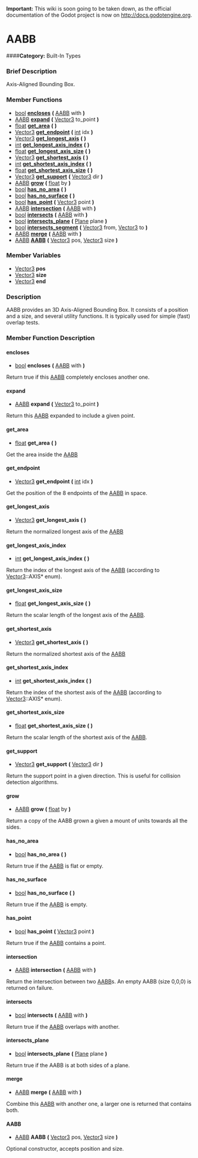 **Important:** This wiki is soon going to be taken down, as the official documentation of the Godot project is now on http://docs.godotengine.org.

#  AABB  
####**Category:** Built-In Types

###  Brief Description  
Axis-Aligned Bounding Box.

###  Member Functions 
  * [bool](class_bool)  **[encloses](#encloses)**  **(** [AABB](class_aabb) with  **)**
  * [AABB](class_aabb)  **[expand](#expand)**  **(** [Vector3](class_vector3) to_point  **)**
  * [float](class_float)  **[get&#95;area](#get_area)**  **(** **)**
  * [Vector3](class_vector3)  **[get&#95;endpoint](#get_endpoint)**  **(** [int](class_int) idx  **)**
  * [Vector3](class_vector3)  **[get&#95;longest&#95;axis](#get_longest_axis)**  **(** **)**
  * [int](class_int)  **[get&#95;longest&#95;axis&#95;index](#get_longest_axis_index)**  **(** **)**
  * [float](class_float)  **[get&#95;longest&#95;axis&#95;size](#get_longest_axis_size)**  **(** **)**
  * [Vector3](class_vector3)  **[get&#95;shortest&#95;axis](#get_shortest_axis)**  **(** **)**
  * [int](class_int)  **[get&#95;shortest&#95;axis&#95;index](#get_shortest_axis_index)**  **(** **)**
  * [float](class_float)  **[get&#95;shortest&#95;axis&#95;size](#get_shortest_axis_size)**  **(** **)**
  * [Vector3](class_vector3)  **[get&#95;support](#get_support)**  **(** [Vector3](class_vector3) dir  **)**
  * [AABB](class_aabb)  **[grow](#grow)**  **(** [float](class_float) by  **)**
  * [bool](class_bool)  **[has&#95;no&#95;area](#has_no_area)**  **(** **)**
  * [bool](class_bool)  **[has&#95;no&#95;surface](#has_no_surface)**  **(** **)**
  * [bool](class_bool)  **[has&#95;point](#has_point)**  **(** [Vector3](class_vector3) point  **)**
  * [AABB](class_aabb)  **[intersection](#intersection)**  **(** [AABB](class_aabb) with  **)**
  * [bool](class_bool)  **[intersects](#intersects)**  **(** [AABB](class_aabb) with  **)**
  * [bool](class_bool)  **[intersects&#95;plane](#intersects_plane)**  **(** [Plane](class_plane) plane  **)**
  * [bool](class_bool)  **[intersects&#95;segment](#intersects_segment)**  **(** [Vector3](class_vector3) from, [Vector3](class_vector3) to  **)**
  * [AABB](class_aabb)  **[merge](#merge)**  **(** [AABB](class_aabb) with  **)**
  * [AABB](class_aabb)  **[AABB](#AABB)**  **(** [Vector3](class_vector3) pos, [Vector3](class_vector3) size  **)**

###  Member Variables  
  * [Vector3](class_vector3) **pos**
  * [Vector3](class_vector3) **size**
  * [Vector3](class_vector3) **end**

###  Description  
AABB provides an 3D Axis-Aligned Bounding Box. It consists of a
	position and a size, and several utility functions. It is typically
	used for simple (fast) overlap tests.

###  Member Function Description  

#### <a name="encloses">encloses</a>
  * [bool](class_bool)  **encloses**  **(** [AABB](class_aabb) with  **)**

Return true if this [AABB](class_aabb) completely encloses another
			one.

#### <a name="expand">expand</a>
  * [AABB](class_aabb)  **expand**  **(** [Vector3](class_vector3) to_point  **)**

Return this [AABB](class_aabb) expanded to include a given
			point.

#### <a name="get_area">get_area</a>
  * [float](class_float)  **get&#95;area**  **(** **)**

Get the area inside the [AABB](class_aabb)

#### <a name="get_endpoint">get_endpoint</a>
  * [Vector3](class_vector3)  **get&#95;endpoint**  **(** [int](class_int) idx  **)**

Get the position of the 8 endpoints of the [AABB](class_aabb) in space.

#### <a name="get_longest_axis">get_longest_axis</a>
  * [Vector3](class_vector3)  **get&#95;longest&#95;axis**  **(** **)**

Return the normalized longest axis of the [AABB](class_aabb)

#### <a name="get_longest_axis_index">get_longest_axis_index</a>
  * [int](class_int)  **get&#95;longest&#95;axis&#95;index**  **(** **)**

Return the index of the longest axis of the [AABB](class_aabb)
			(according to [Vector3](class_vector3)::AXIS* enum).

#### <a name="get_longest_axis_size">get_longest_axis_size</a>
  * [float](class_float)  **get&#95;longest&#95;axis&#95;size**  **(** **)**

Return the scalar length of the longest axis of the
			[AABB](class_aabb).

#### <a name="get_shortest_axis">get_shortest_axis</a>
  * [Vector3](class_vector3)  **get&#95;shortest&#95;axis**  **(** **)**

Return the normalized shortest axis of the [AABB](class_aabb)

#### <a name="get_shortest_axis_index">get_shortest_axis_index</a>
  * [int](class_int)  **get&#95;shortest&#95;axis&#95;index**  **(** **)**

Return the index of the shortest axis of the [AABB](class_aabb)
			(according to [Vector3](class_vector3)::AXIS* enum).

#### <a name="get_shortest_axis_size">get_shortest_axis_size</a>
  * [float](class_float)  **get&#95;shortest&#95;axis&#95;size**  **(** **)**

Return the scalar length of the shortest axis of the
			[AABB](class_aabb).

#### <a name="get_support">get_support</a>
  * [Vector3](class_vector3)  **get&#95;support**  **(** [Vector3](class_vector3) dir  **)**

Return the support point in a given direction. This
			is useful for collision detection algorithms.

#### <a name="grow">grow</a>
  * [AABB](class_aabb)  **grow**  **(** [float](class_float) by  **)**

Return a copy of the AABB grown a given a mount of
			units towards all the sides.

#### <a name="has_no_area">has_no_area</a>
  * [bool](class_bool)  **has&#95;no&#95;area**  **(** **)**

Return true if the [AABB](class_aabb) is flat or empty.

#### <a name="has_no_surface">has_no_surface</a>
  * [bool](class_bool)  **has&#95;no&#95;surface**  **(** **)**

Return true if the [AABB](class_aabb) is empty.

#### <a name="has_point">has_point</a>
  * [bool](class_bool)  **has&#95;point**  **(** [Vector3](class_vector3) point  **)**

Return true if the [AABB](class_aabb) contains a point.

#### <a name="intersection">intersection</a>
  * [AABB](class_aabb)  **intersection**  **(** [AABB](class_aabb) with  **)**

Return the intersection between two [AABB](class_aabb)s. An
			empty AABB (size 0,0,0) is returned on failure.

#### <a name="intersects">intersects</a>
  * [bool](class_bool)  **intersects**  **(** [AABB](class_aabb) with  **)**

Return true if the [AABB](class_aabb) overlaps with another.

#### <a name="intersects_plane">intersects_plane</a>
  * [bool](class_bool)  **intersects&#95;plane**  **(** [Plane](class_plane) plane  **)**

Return true if the AABB is at both sides of a plane.

#### <a name="merge">merge</a>
  * [AABB](class_aabb)  **merge**  **(** [AABB](class_aabb) with  **)**

Combine this [AABB](class_aabb) with another one, a larger one
			is returned that contains both.

#### <a name="AABB">AABB</a>
  * [AABB](class_aabb)  **AABB**  **(** [Vector3](class_vector3) pos, [Vector3](class_vector3) size  **)**

Optional constructor, accepts position and size.
